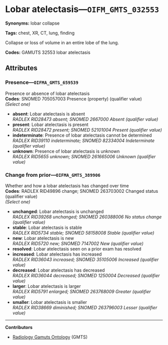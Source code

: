 # Lobar atelectasis—`OIFM_GMTS_032553`

**Synonyms:** lobar collapse

**Tags:** chest, XR, CT, lung, finding

Collapse or loss of volume in an entire lobe of the lung.

**Codes:** GAMUTS 32553 lobar atelectasis

## Attributes

### Presence—`OIFMA_GMTS_659539`

Presence or absence of lobar atelectasis  
**Codes**: SNOMED 705057003 Presence (property) (qualifier value)  
*(Select one)*

- **absent**: Lobar atelectasis is absent  
_RADLEX RID28473 absent; SNOMED 2667000 Absent (qualifier value)_
- **present**: Lobar atelectasis is present  
_RADLEX RID28472 present; SNOMED 52101004 Present (qualifier value)_
- **indeterminate**: Presence of lobar atelectasis cannot be determined  
_RADLEX RID39110 indeterminate; SNOMED 82334004 Indeterminate (qualifier value)_
- **unknown**: Presence of lobar atelectasis is unknown  
_RADLEX RID5655 unknown; SNOMED 261665006 Unknown (qualifier value)_

### Change from prior—`OIFMA_GMTS_389906`

Whether and how a lobar atelectasis has changed over time  
**Codes**: RADLEX RID49896 change; SNOMED 263703002 Changed status (qualifier value)  
*(Select one)*

- **unchanged**: Lobar atelectasis is unchanged  
_RADLEX RID39268 unchanged; SNOMED 260388006 No status change (qualifier value)_
- **stable**: Lobar atelectasis is stable  
_RADLEX RID5734 stable; SNOMED 58158008 Stable (qualifier value)_
- **new**: Lobar atelectasis is new  
_RADLEX RID5720 new; SNOMED 7147002 New (qualifier value)_
- **resolved**: Lobar atelectasis seen on a prior exam has resolved  
- **increased**: Lobar atelectasis has increased  
_RADLEX RID36043 increased; SNOMED 35105006 Increased (qualifier value)_
- **decreased**: Lobar atelectasis has decreased  
_RADLEX RID36044 decreased; SNOMED 1250004 Decreased (qualifier value)_
- **larger**: Lobar atelectasis is larger  
_RADLEX RID5791 enlarged; SNOMED 263768009 Greater (qualifier value)_
- **smaller**: Lobar atelectasis is smaller  
_RADLEX RID38669 diminished; SNOMED 263796003 Lesser (qualifier value)_

---

**Contributors**

- [Radiology Gamuts Ontology](https://gamuts.net/) (GMTS)